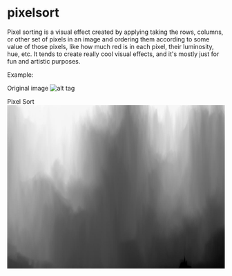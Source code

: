 # pixelsort

Pixel sorting is a visual effect created by applying taking the rows, columns, or other set of pixels in an image and ordering them according to some value of those pixels, like how much red is in each pixel, their luminosity, hue, etc. It tends to create really cool visual effects, and it's mostly just for fun and artistic purposes.

Example:


Original image
![alt tag](https://writerscafe.s3.amazonaws.com/stories/01695541daf80014bd62249ef691542b.jpg)

Pixel Sort
![alt tag](https://github.com/BrianSantoso/images/blob/master/pixelsort/pixelsorted3.jpg)
